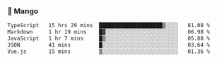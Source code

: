 ### 🥭 Mango

<!--START_SECTION:waka-->

```txt
TypeScript   15 hrs 29 mins  ████████████████████▒░░░░   81.08 %
Markdown     1 hr 19 mins    █▓░░░░░░░░░░░░░░░░░░░░░░░   06.98 %
JavaScript   1 hr 7 mins     █▒░░░░░░░░░░░░░░░░░░░░░░░   05.88 %
JSON         41 mins         █░░░░░░░░░░░░░░░░░░░░░░░░   03.64 %
Vue.js       15 mins         ▒░░░░░░░░░░░░░░░░░░░░░░░░   01.36 %
```

<!--END_SECTION:waka-->
